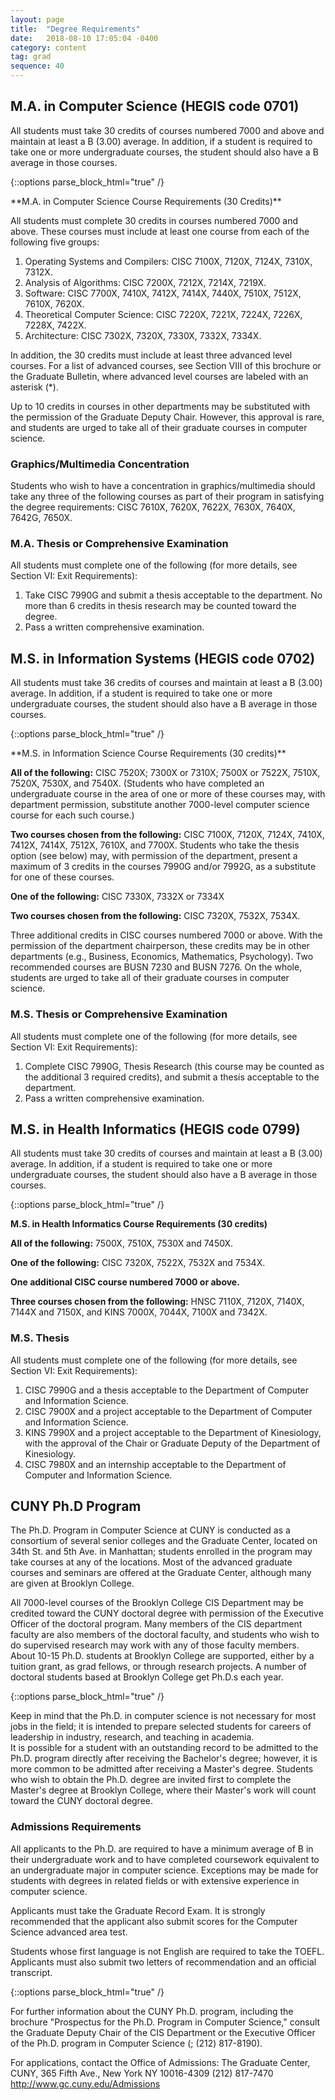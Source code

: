 ```yaml
---
layout: page
title:  "Degree Requirements"
date:   2018-08-10 17:05:04 -0400
category: content
tag: grad
sequence: 40
---
```


## M.A. in Computer Science (HEGIS code 0701)

All students must take 30 credits of courses numbered 7000 and above and maintain at least a B (3.00) average. In addition, if a student is required to take one or more undergraduate courses, the student should also have a B average in those courses.

{::options parse_block_html="true" /}
<div class="callout">
**M.A. in Computer Science Course Requirements (30 Credits)**

All students must complete 30 credits in courses numbered 7000 and above. These courses must include at least one course from each of the following five groups:

1.  Operating Systems and Compilers: CISC 7100X, 7120X, 7124X, 7310X, 7312X.
2.	Analysis of Algorithms: CISC 7200X, 7212X, 7214X, 7219X.
3. Software: CISC 7700X, 7410X, 7412X, 7414X, 7440X, 7510X, 7512X, 7610X, 7620X.
4.	Theoretical Computer Science: CISC 7220X, 7221X, 7224X, 7226X, 7228X, 7422X.
5.	Architecture: CISC 7302X, 7320X, 7330X, 7332X, 7334X.

In addition, the 30 credits must include at least three advanced level courses. For a list of advanced courses, see Section VIII of this brochure or the Graduate Bulletin, where advanced level courses are labeled with an asterisk (*).

Up to 10 credits in courses in other departments may be substituted with the permission of the Graduate Deputy Chair. However, this approval is rare, and students are urged to take all of their graduate courses in computer science.
</div>

### Graphics/Multimedia Concentration

Students who wish to have a concentration in graphics/multimedia should take any three of the following courses as part of their program in satisfying the degree requirements: CISC 7610X, 7620X, 7622X, 7630X, 7640X, 7642G, 7650X.

### M.A. Thesis or Comprehensive Examination

All students must complete one of the following (for more details, see Section VI: Exit Requirements):

1. 	Take CISC 7990G and submit a thesis acceptable to the department. No more than 6 credits in thesis research may be counted toward the degree.
2.	Pass a written comprehensive examination.

## M.S. in Information Systems (HEGIS code 0702)

All students must take 36 credits of courses and maintain at least a B (3.00) average. In addition, if a student is required to take one or more undergraduate courses, the student should also have a B average in those courses.

{::options parse_block_html="true" /}
<div class="callout">
**M.S. in Information Science Course Requirements (30 credits)**

 **All of the following:**  CISC 7520X; 7300X or 7310X; 7500X or 7522X, 7510X, 7520X, 7530X, and 7540X. (Students who have completed an undergraduate course in the area of one or more of these courses may, with department permission, substitute another 7000-level computer science course for each such course.)

**Two courses chosen from the following:**  CISC 7100X, 7120X, 7124X, 7410X, 7412X, 7414X, 7512X, 7610X, and 7700X. Students who take the thesis option (see below) may, with permission of the department, present a maximum of 3 credits in the courses 7990G and/or 7992G, as a substitute for one of these courses.

**One of the following:** CISC 7330X, 7332X or 7334X		

**Two courses chosen from the following:** CISC 7320X, 7532X, 7534X.

Three additional credits in CISC courses numbered 7000 or above. With the permission of the department chairperson, these credits may be in other departments (e.g., Business, Economics, Mathematics, Psychology). Two recommended courses are BUSN 7230 and BUSN 7276. On the whole, students are urged to take all of their graduate courses in computer science.
</div>

### M.S. Thesis or Comprehensive Examination

All students must complete one of the following (for more details, see Section VI: Exit Requirements):

1. 	Complete CISC 7990G, Thesis Research (this course may be counted as the additional 3 required credits), and submit a thesis acceptable to the department.
2.	Pass a written comprehensive examination.


## M.S. in Health Informatics (HEGIS code 0799)

All students must take 30 credits of courses and maintain at least a B (3.00) average. In addition, if a student is required to take one or more undergraduate courses, the student should also have a B average in those courses.

{::options parse_block_html="true" /}
<div class="callout">

**M.S. in Health Informatics Course Requirements (30 credits)**

 **All of the following:** 7500X, 7510X, 7530X and 7450X.

**One of the following:** CISC 7320X, 7522X, 7532X and 7534X.

**One additional CISC course numbered 7000 or above.**

**Three courses chosen from the following:** HNSC 7110X, 7120X, 7140X, 7144X and 7150X, and KINS 7000X, 7044X, 7100X and 7342X.
</div>

### M.S. Thesis

All students must complete one of the following (for more details, see Section VI: Exit Requirements):

1.	CISC 7990G and a thesis acceptable to the Department of Computer and Information Science.
2.	CISC 7900X and a project acceptable to the Department of Computer and Information Science.
3.	KINS 7990X and a project acceptable to the Department of Kinesiology, with the approval of the Chair or Graduate Deputy of the Department of Kinesiology.
4.	CISC 7980X and an internship acceptable to the Department of Computer and Information Science.


## CUNY Ph.D Program

The Ph.D. Program in Computer Science at CUNY is conducted as a consortium of several senior colleges and the Graduate Center, located on 34th St. and 5th Ave. in Manhattan; students enrolled in the program may take courses at any of the locations. Most of the advanced graduate courses and seminars are offered at the Graduate Center, although many are given at Brooklyn College.

All 7000-level courses of the Brooklyn College CIS Department may be credited toward the CUNY doctoral degree with permission of the Executive Officer of the doctoral program. Many members of the CIS department faculty are also members of the doctoral faculty, and students who wish to do supervised research may work with any of those faculty members. About 10-15 Ph.D. students at Brooklyn College are supported, either by a tuition grant, as grad fellows, or through research projects. A number of doctoral students based at Brooklyn College get Ph.D.s each year.

{::options parse_block_html="true" /}
<div class="callout">
Keep in mind that the Ph.D. in computer science is not necessary for most jobs in the field; it is intended to prepare selected students for careers of leadership in industry, research, and teaching in academia.
</div>
It is possible for a student with an outstanding record to be admitted to the Ph.D. program directly after receiving the Bachelor's degree; however, it is more common to be admitted after receiving a Master's degree. Students who wish to obtain the Ph.D. degree are invited first to complete the Master's degree at Brooklyn College, where their Master's work will count toward the CUNY doctoral degree.

### Admissions Requirements 

All applicants to the Ph.D. are required to have a minimum average of B in their undergraduate work and to have completed coursework equivalent to an undergraduate major in computer science. Exceptions may be made for students with degrees in related fields or with extensive experience in computer science.

Applicants must take the Graduate Record Exam. It is strongly recommended that the applicant also submit scores for the Computer Science advanced area test.

Students whose first language is not English are required to take the TOEFL. Applicants must also submit two letters of recommendation and an official transcript.

{::options parse_block_html="true" /}
<div class="callout">
For further information about the CUNY Ph.D. program, including the brochure "Prospectus for the Ph.D. Program in Computer Science," consult the Graduate Deputy Chair of the CIS Department or the Executive Officer of the Ph.D. program in Computer Science (<compsci@gc.cuny.edu>; (212) 817-8190).

For applications, contact the Office of Admissions:
The Graduate Center, CUNY, 365 Fifth Ave., New York NY 10016-4309
(212) 817-7470 <http://www.gc.cuny.edu/Admissions>
</div>
